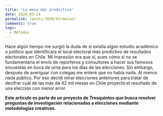 ```yaml
---
title: 'La mesa más predictiva'
date: 2020-03-14
permalink: /posts/2020/03/mesas/
comments: true
tags:
  - Métodos
---
```



Hace algún tiempo me surgió la duda de si existía algún estudio académico o político que identificara el local electoral más predictivo de resultados electorales en Chile. Mi impresión era que sí, pues cómo si no se fundamentaría el envío de reporteros y consultores a hacer sus famosos encuestas en boca de urna para los días de las elecciones. Sin embargo, después de averiguar con colegas me enteré que no había nada. Al menos nada público. Por eso decidí mirar elecciones anteriores para tratar de decifrar cuál de las más de 42 mil mesas en Chile proyectó el resultado de una elección con menor error.

**Este artículo es parte de un proyecto de Tresquintos que busca resolver preguntas de investigación relacionadas a elecciones mediante metodologías creativas.**
